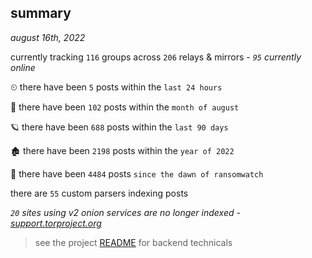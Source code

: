
## summary
_august 16th, 2022_

currently tracking `116` groups across `206` relays & mirrors - _`95` currently online_

⏲ there have been `5` posts within the `last 24 hours`

🦈 there have been `102` posts within the `month of august`

🪐 there have been `688` posts within the `last 90 days`

🏚 there have been `2198` posts within the `year of 2022`

🦕 there have been `4484` posts `since the dawn of ransomwatch`

there are `55` custom parsers indexing posts

_`20` sites using v2 onion services are no longer indexed - [support.torproject.org](https://support.torproject.org/onionservices/v2-deprecation/)_

> see the project [README](https://github.com/joshhighet/ransomwatch#ransomwatch--) for backend technicals
